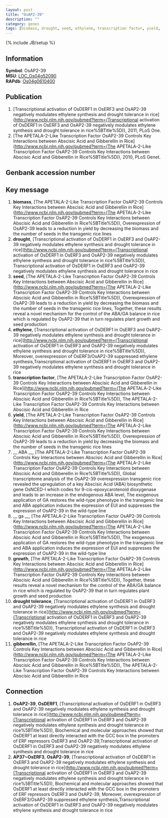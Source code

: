```yaml
---
layout: post
title: "OsAP2-39"
description: ""
category: genes
tags: [biomass, drought, seed, ethylene, transcription factor, yield,  ABA ,  ga , growth, drought tolerance, gibberellin]
---
```

{% include JB/setup %}

## Information
__Symbol__: OsAP2-39  
__MSU__: [LOC_Os04g52090](http://rice.plantbiology.msu.edu/cgi-bin/ORF_infopage.cgi?orf=LOC_Os04g52090)  
__RAPdb__: [Os04g0610400](http://rapdb.dna.affrc.go.jp/viewer/gbrowse_details/irgsp1?name=Os04g0610400)  

## Publication
1. [Transcriptional activation of OsDERF1 in OsERF3 and OsAP2-39 negatively modulates ethylene synthesis and drought tolerance in rice](http://www.ncbi.nlm.nih.gov/pubmed?term=(Transcriptional activation of OsDERF1 in OsERF3 and OsAP2-39 negatively modulates ethylene synthesis and drought tolerance in rice%5BTitle%5D)), 2011, PLoS One.
2. [The APETALA-2-Like Transcription Factor OsAP2-39 Controls Key Interactions between Abscisic Acid and Gibberellin in Rice](http://www.ncbi.nlm.nih.gov/pubmed?term=(The APETALA-2-Like Transcription Factor OsAP2-39 Controls Key Interactions between Abscisic Acid and Gibberellin in Rice%5BTitle%5D)), 2010, PLoS Genet.

## Genbank accession number

## Key message
1. __biomass__, [The APETALA-2-Like Transcription Factor OsAP2-39 Controls Key Interactions between Abscisic Acid and Gibberellin in Rice](http://www.ncbi.nlm.nih.gov/pubmed?term=(The APETALA-2-Like Transcription Factor OsAP2-39 Controls Key Interactions between Abscisic Acid and Gibberellin in Rice%5BTitle%5D)),  Overexpression of OsAP2-39 leads to a reduction in yield by decreasing the biomass and the number of seeds in the transgenic rice lines
2. __drought__, [Transcriptional activation of OsDERF1 in OsERF3 and OsAP2-39 negatively modulates ethylene synthesis and drought tolerance in rice](http://www.ncbi.nlm.nih.gov/pubmed?term=(Transcriptional activation of OsDERF1 in OsERF3 and OsAP2-39 negatively modulates ethylene synthesis and drought tolerance in rice%5BTitle%5D)), Transcriptional activation of OsDERF1 in OsERF3 and OsAP2-39 negatively modulates ethylene synthesis and drought tolerance in rice
3. __seed__, [The APETALA-2-Like Transcription Factor OsAP2-39 Controls Key Interactions between Abscisic Acid and Gibberellin in Rice](http://www.ncbi.nlm.nih.gov/pubmed?term=(The APETALA-2-Like Transcription Factor OsAP2-39 Controls Key Interactions between Abscisic Acid and Gibberellin in Rice%5BTitle%5D)),  Overexpression of OsAP2-39 leads to a reduction in yield by decreasing the biomass and the number of seeds in the transgenic rice lines, Together, these results reveal a novel mechanism for the control of the ABA/GA balance in rice which is regulated by OsAP2-39 that in turn regulates plant growth and seed production
4. __ethylene__, [Transcriptional activation of OsDERF1 in OsERF3 and OsAP2-39 negatively modulates ethylene synthesis and drought tolerance in rice](http://www.ncbi.nlm.nih.gov/pubmed?term=(Transcriptional activation of OsDERF1 in OsERF3 and OsAP2-39 negatively modulates ethylene synthesis and drought tolerance in rice%5BTitle%5D)),  Moreover, overexpression of OsERF3/OsAP2-39 suppressed ethylene synthesis,Transcriptional activation of OsDERF1 in OsERF3 and OsAP2-39 negatively modulates ethylene synthesis and drought tolerance in rice
5. __transcription factor__, [The APETALA-2-Like Transcription Factor OsAP2-39 Controls Key Interactions between Abscisic Acid and Gibberellin in Rice](http://www.ncbi.nlm.nih.gov/pubmed?term=(The APETALA-2-Like Transcription Factor OsAP2-39 Controls Key Interactions between Abscisic Acid and Gibberellin in Rice%5BTitle%5D)), The APETALA-2-Like Transcription Factor OsAP2-39 Controls Key Interactions between Abscisic Acid and Gibberellin in Rice
6. __yield__, [The APETALA-2-Like Transcription Factor OsAP2-39 Controls Key Interactions between Abscisic Acid and Gibberellin in Rice](http://www.ncbi.nlm.nih.gov/pubmed?term=(The APETALA-2-Like Transcription Factor OsAP2-39 Controls Key Interactions between Abscisic Acid and Gibberellin in Rice%5BTitle%5D)),  Overexpression of OsAP2-39 leads to a reduction in yield by decreasing the biomass and the number of seeds in the transgenic rice lines
7. __ ABA __, [The APETALA-2-Like Transcription Factor OsAP2-39 Controls Key Interactions between Abscisic Acid and Gibberellin in Rice](http://www.ncbi.nlm.nih.gov/pubmed?term=(The APETALA-2-Like Transcription Factor OsAP2-39 Controls Key Interactions between Abscisic Acid and Gibberellin in Rice%5BTitle%5D)),  Global transcriptome analysis of the OsAP2-39 overexpression transgenic rice revealed the upregulation of a key Abscisic Acid (ABA) biosynthetic gene OsNCED-I which codes for 9-cis-epoxycarotenoid dioxygenase and leads to an increase in the endogenous ABA level, The exogenous application of GA restores the wild-type phenotype in the transgenic line and ABA application induces the expression of EUI and suppresses the expression of OsAP2-39 in the wild-type line
8. __ ga __, [The APETALA-2-Like Transcription Factor OsAP2-39 Controls Key Interactions between Abscisic Acid and Gibberellin in Rice](http://www.ncbi.nlm.nih.gov/pubmed?term=(The APETALA-2-Like Transcription Factor OsAP2-39 Controls Key Interactions between Abscisic Acid and Gibberellin in Rice%5BTitle%5D)),  The exogenous application of GA restores the wild-type phenotype in the transgenic line and ABA application induces the expression of EUI and suppresses the expression of OsAP2-39 in the wild-type line
9. __growth__, [The APETALA-2-Like Transcription Factor OsAP2-39 Controls Key Interactions between Abscisic Acid and Gibberellin in Rice](http://www.ncbi.nlm.nih.gov/pubmed?term=(The APETALA-2-Like Transcription Factor OsAP2-39 Controls Key Interactions between Abscisic Acid and Gibberellin in Rice%5BTitle%5D)),  Together, these results reveal a novel mechanism for the control of the ABA/GA balance in rice which is regulated by OsAP2-39 that in turn regulates plant growth and seed production
10. __drought tolerance__, [Transcriptional activation of OsDERF1 in OsERF3 and OsAP2-39 negatively modulates ethylene synthesis and drought tolerance in rice](http://www.ncbi.nlm.nih.gov/pubmed?term=(Transcriptional activation of OsDERF1 in OsERF3 and OsAP2-39 negatively modulates ethylene synthesis and drought tolerance in rice%5BTitle%5D)), Transcriptional activation of OsDERF1 in OsERF3 and OsAP2-39 negatively modulates ethylene synthesis and drought tolerance in rice
11. __gibberellin__, [The APETALA-2-Like Transcription Factor OsAP2-39 Controls Key Interactions between Abscisic Acid and Gibberellin in Rice](http://www.ncbi.nlm.nih.gov/pubmed?term=(The APETALA-2-Like Transcription Factor OsAP2-39 Controls Key Interactions between Abscisic Acid and Gibberellin in Rice%5BTitle%5D)), The APETALA-2-Like Transcription Factor OsAP2-39 Controls Key Interactions between Abscisic Acid and Gibberellin in Rice

## Connection
1. __OsAP2-39__, __OsDERF1__, [Transcriptional activation of OsDERF1 in OsERF3 and OsAP2-39 negatively modulates ethylene synthesis and drought tolerance in rice](http://www.ncbi.nlm.nih.gov/pubmed?term=(Transcriptional activation of OsDERF1 in OsERF3 and OsAP2-39 negatively modulates ethylene synthesis and drought tolerance in rice%5BTitle%5D)),  Biochemical and molecular approaches showed that OsDERF1 at least directly interacted with the GCC box in the promoters of ERF repressors OsERF3 and OsAP2-39,Transcriptional activation of OsDERF1 in OsERF3 and OsAP2-39 negatively modulates ethylene synthesis and drought tolerance in rice
2. __AP37~OsERF3__, __OsAP2-39__, [Transcriptional activation of OsDERF1 in OsERF3 and OsAP2-39 negatively modulates ethylene synthesis and drought tolerance in rice](http://www.ncbi.nlm.nih.gov/pubmed?term=(Transcriptional activation of OsDERF1 in OsERF3 and OsAP2-39 negatively modulates ethylene synthesis and drought tolerance in rice%5BTitle%5D)),  Biochemical and molecular approaches showed that OsDERF1 at least directly interacted with the GCC box in the promoters of ERF repressors OsERF3 and OsAP2-39, Moreover, overexpression of OsERF3/OsAP2-39 suppressed ethylene synthesis,Transcriptional activation of OsDERF1 in OsERF3 and OsAP2-39 negatively modulates ethylene synthesis and drought tolerance in rice


